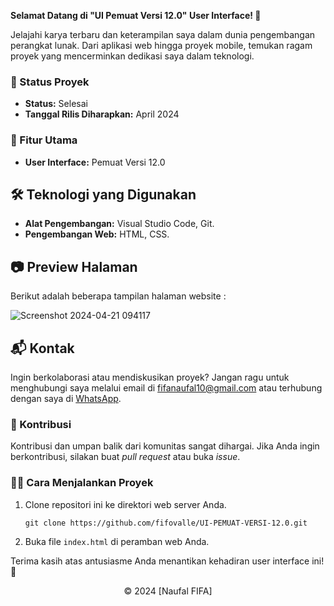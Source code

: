 **Selamat Datang di "UI Pemuat Versi 12.0" User Interface! 🚀**

Jelajahi karya terbaru dan keterampilan saya dalam dunia pengembangan perangkat lunak. Dari aplikasi web hingga proyek mobile, temukan ragam proyek yang mencerminkan dedikasi saya dalam teknologi.

### 🚧 Status Proyek

- **Status:** Selesai
- **Tanggal Rilis Diharapkan:** April 2024

### 🚀 Fitur Utama

- **User Interface:** Pemuat Versi 12.0

## 🛠️ Teknologi yang Digunakan

- **Alat Pengembangan:** Visual Studio Code, Git.
- **Pengembangan Web:** HTML, CSS.

## 📷 Preview Halaman

Berikut adalah beberapa tampilan halaman website :

![Screenshot 2024-04-21 094117](https://github.com/fifovalle/UI-PEMUAT-VERSI-12.0/assets/90078068/b11923a4-ad6c-4bf9-b581-9a5998323f0f)

## 📬 Kontak

Ingin berkolaborasi atau mendiskusikan proyek? Jangan ragu untuk menghubungi saya melalui email di [fifanaufal10@gmail.com](mailto:fifanaufal10@gmail.com) atau terhubung dengan saya di [WhatsApp](https://wa.me/+6282318334287).

### 🙏 Kontribusi

Kontribusi dan umpan balik dari komunitas sangat dihargai. Jika Anda ingin berkontribusi, silakan buat _pull request_ atau buka _issue_.

### 👨‍💻 Cara Menjalankan Proyek

1. Clone repositori ini ke direktori web server Anda.

   ```
   git clone https://github.com/fifovalle/UI-PEMUAT-VERSI-12.0.git

   ```

2. Buka file `index.html` di peramban web Anda.

Terima kasih atas antusiasme Anda menantikan kehadiran user interface ini! 🙌

<div align="center">
  &copy; 2024 [Naufal FIFA]
</div>

